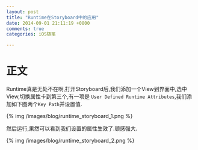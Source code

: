 ```yaml
---
layout: post
title: "Runtime在Storyboard中的应用"
date: 2014-09-01 21:11:19 +0800
comments: true
categories: iOS随笔

---
```

# 正文
Runtime真是无处不在啊,打开Storyboard后,我们添加一个View到界面中,选中View,切换属性卡到第三个,有一项是 `User Defined Runtime Attributes`,我们添加如下图两个`Key Path`并设置值.
<!--more-->

{% img /images/blog/runtime_storyboard_1.png %}

然后运行,果然可以看到我们设置的属性生效了.顿感强大.

{% img /images/blog/runtime_storyboard_2.png %}


